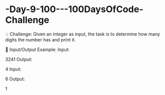 # -Day-9-100---100DaysOfCode-Challenge

💡 Challenge:
Given an integer as input, the task is to determine how many digits the number has and print it.

📝 Input/Output Example:
Input:

3241
Output:

4
Input:

6
Output:

1
